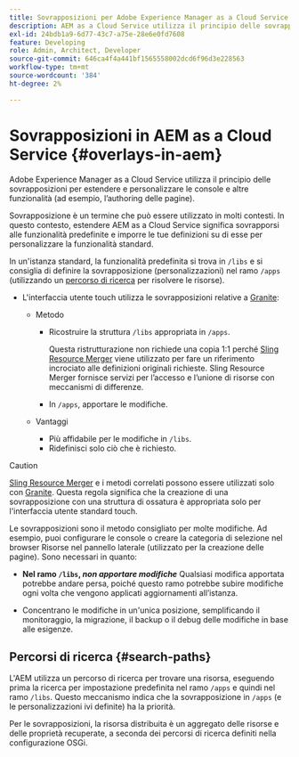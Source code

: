 ```yaml
---
title: Sovrapposizioni per Adobe Experience Manager as a Cloud Service
description: AEM as a Cloud Service utilizza il principio delle sovrapposizioni per estendere e personalizzare le console e altre funzionalità
exl-id: 24bdb1a9-6d77-43c7-a75e-28e6e0fd7608
feature: Developing
role: Admin, Architect, Developer
source-git-commit: 646ca4f4a441bf1565558002dcd6f96d3e228563
workflow-type: tm+mt
source-wordcount: '384'
ht-degree: 2%

---
```


# Sovrapposizioni in AEM as a Cloud Service {#overlays-in-aem}

Adobe Experience Manager as a Cloud Service utilizza il principio delle sovrapposizioni per estendere e personalizzare le console e altre funzionalità (ad esempio, l’authoring delle pagine).

Sovrapposizione è un termine che può essere utilizzato in molti contesti. In questo contesto, estendere AEM as a Cloud Service significa sovrapporsi alle funzionalità predefinite e imporre le tue definizioni su di esse per personalizzare la funzionalità standard.

In un&#39;istanza standard, la funzionalità predefinita si trova in `/libs` e si consiglia di definire la sovrapposizione (personalizzazioni) nel ramo `/apps` (utilizzando un [percorso di ricerca](#search-paths) per risolvere le risorse).

* L&#39;interfaccia utente touch utilizza le sovrapposizioni relative a [Granite](https://developer.adobe.com/experience-manager/reference-materials/6-5/granite-ui/api/jcr_root/libs/granite/ui/index.html):

   * Metodo

      * Ricostruire la struttura `/libs` appropriata in `/apps`.

        Questa ristrutturazione non richiede una copia 1:1 perché [Sling Resource Merger](/help/implementing/developing/introduction/sling-resource-merger.md) viene utilizzato per fare un riferimento incrociato alle definizioni originali richieste. Sling Resource Merger fornisce servizi per l’accesso e l’unione di risorse con meccanismi di differenze.

      * In `/apps`, apportare le modifiche.

   * Vantaggi

      * Più affidabile per le modifiche in `/libs`.
      * Ridefinisci solo ciò che è richiesto.

>[!CAUTION]
>
>[Sling Resource Merger](/help/implementing/developing/introduction/sling-resource-merger.md) e i metodi correlati possono essere utilizzati solo con [Granite](https://developer.adobe.com/experience-manager/reference-materials/6-5/granite-ui/api/jcr_root/libs/granite/ui/index.html). Questa regola significa che la creazione di una sovrapposizione con una struttura di ossatura è appropriata solo per l&#39;interfaccia utente standard touch.

Le sovrapposizioni sono il metodo consigliato per molte modifiche. Ad esempio, puoi configurare le console o creare la categoria di selezione nel browser Risorse nel pannello laterale (utilizzato per la creazione delle pagine). Sono necessari in quanto:

* **Nel ramo `/libs`, *non apportare modifiche***
Qualsiasi modifica apportata potrebbe andare persa, poiché questo ramo potrebbe subire modifiche ogni volta che vengono applicati aggiornamenti all’istanza.

* Concentrano le modifiche in un&#39;unica posizione, semplificando il monitoraggio, la migrazione, il backup o il debug delle modifiche in base alle esigenze.

## Percorsi di ricerca {#search-paths}

L&#39;AEM utilizza un percorso di ricerca per trovare una risorsa, eseguendo prima la ricerca per impostazione predefinita nel ramo `/apps` e quindi nel ramo `/libs`. Questo meccanismo indica che la sovrapposizione in `/apps` (e le personalizzazioni ivi definite) ha la priorità.

Per le sovrapposizioni, la risorsa distribuita è un aggregato delle risorse e delle proprietà recuperate, a seconda dei percorsi di ricerca definiti nella configurazione OSGi.
